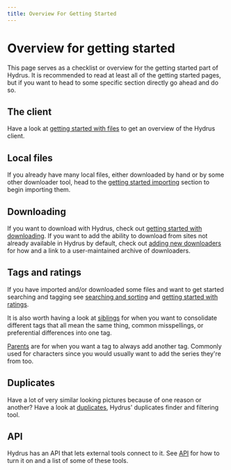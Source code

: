 ```yaml
---
title: Overview For Getting Started
---
```


# Overview for getting started
This page serves as a checklist or overview for the getting started part of Hydrus. It is recommended to read at least all of the getting started pages, but if you want to head to some specific section directly go ahead and do so.

## The client
Have a look at [getting started with files](getting_started_files.md) to get an overview of the Hydrus client.

## Local files
If you already have many local files, either downloaded by hand or by some other downloader tool, head to the [getting started importing](getting_started_importing.md) section to begin importing them.

## Downloading
If you want to download with Hydrus, check out [getting started with downloading](getting_started_downloading.md). If you want to add the ability to download from sites not already available in Hydrus by default, check out [adding new downloaders](adding_new_downloaders.md) for how and a link to a user-maintained archive of downloaders.

## Tags and ratings
If you have imported and/or downloaded some files and want to get started searching and tagging see [searching and sorting](getting_started_searching.md) and [getting started with ratings](getting_started_ratings.md).

It is also worth having a look at [siblings](advanced_siblings.md) for when you want to consolidate different tags that all mean the same thing, common misspellings, or preferential differences into one tag.  

[Parents](advanced_parents.md) are for when you want a tag to always add another tag. Commonly used for characters since you would usually want to add the series they're from too.

## Duplicates
Have a lot of very similar looking pictures because of one reason or another? Have a look at [duplicates](duplicates.md), Hydrus' duplicates finder and filtering tool.

## API
Hydrus has an API that lets external tools connect to it. See [API](client_api.md) for how to turn it on and a list of some of these tools.

